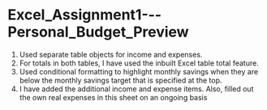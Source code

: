 # Excel_Assignment1---Personal_Budget_Preview

1) Used separate table objects for income and expenses.
2) For totals in both tables, I have used the inbuilt Excel table total feature.
3) Used conditional formatting to highlight monthly savings when they are below the monthly savings target that is specified at the top.
4) I have added the additional income and expense items. Also, filled out the own real expenses in this sheet on an ongoing basis
